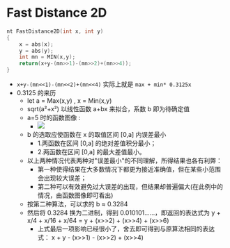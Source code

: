 

# Fast Distance 2D


```c
nt FastDistance2D(int x, int y)
{
	x = abs(x);
	y = abs(y);
	int mn = MIN(x,y);
	return(x+y-(mn>>1)-(mn>>2)+(mn>>4));
}
```


 - `x+y-(mn<<1)-(mn<<2)+(mn<<4)` 实际上就是 `max + min* 0.3125x` 
 - 0.3125 的来历
	- let a = Max(x,y) ,  x = Min(x,y)
	- sqrt(a²+x²) 以线性函数 a+bx 来拟合，系数 b 即为待确定值 
	- a=5 时的函数图像 :
		- ![](https://raw.githubusercontent.com/mebusy/notes/master/imgs/algorithm_fastdistance2d_func_a5x.png)
	- b 的选取应使函数在 x 的取值区间 [0,a] 内误差最小
		- 1.两函数在区间 [0,a] 的绝对差值积分最小；
		- 2.两函数在区间 [0,a] 的最大差值最小。
	- 以上两种情况代表两种对"误差最小"的不同理解，所得结果也各有利弊：
		- 第一种使得结果在大多数情况下都更为接近准确值，但在某些小范围会出现较大误差；
		- 第二种可以有效避免过大误差的出现，但结果却普遍偏大(在此例中的情况，由函数图像即可看出)
	- 按第二种算法，可以求的 b ≈  0.3284
	- 然后将 0.3284 换为二进制，得到 0.010101……，即返回的表达式为 y + x/4 + x/16 + x/64 = y + (x>>2) + (x>>4) + (x>>6) 
		- 上式最后一项影响已经很小了，舍去即可得到与原算法相同的表达式： x + y - (x>>1) - (x>>2) + (x>>4)



